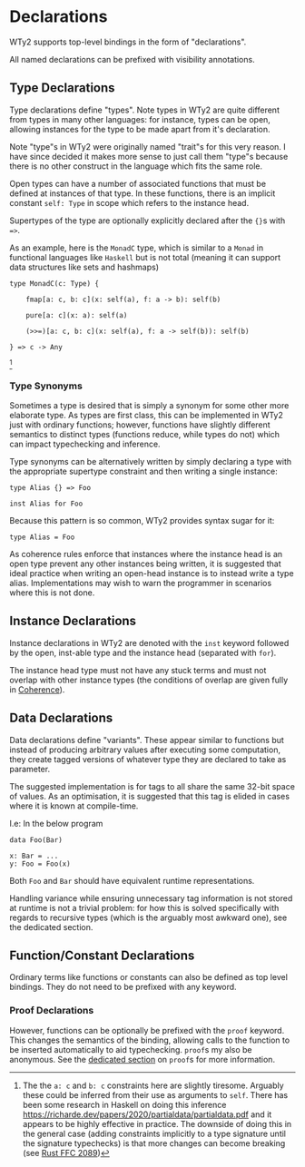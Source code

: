 # Declarations

WTy2 supports top-level bindings in the form of "declarations".

All named declarations can be prefixed with visibility annotations.

## Type Declarations

Type declarations define "types". Note types in WTy2 are quite different from types in many other languages: for instance, types can be open, allowing instances for the type to be made apart from it's declaration.

Note "type"s in WTy2 were originally named "trait"s for this very reason. I have since decided it makes more sense to just call them "type"s because there is no other construct in the language which fits the same role.

Open types can have a number of associated functions that must be defined at instances of that type. In these functions, there is an implicit constant `self: Type` in scope which refers to the instance head.

Supertypes of the type are optionally explicitly declared after the `{}`s with `=>`.

As an example, here is the `MonadC` type, which is similar to a `Monad` in functional languages like `Haskell` but is not total (meaning it can support data structures like sets and hashmaps)

```WTy2
type MonadC(c: Type) {

    fmap[a: c, b: c](x: self(a), f: a -> b): self(b)

    pure[a: c](x: a): self(a)

    (>>=)[a: c, b: c](x: self(a), f: a -> self(b)): self(b)

} => c -> Any
```

[^note]

### Type Synonyms

Sometimes a type is desired that is simply a synonym for some other more elaborate type. As types are first class, this can be implemented in WTy2 just with ordinary functions; however, functions have slightly different semantics to distinct types (functions reduce, while types do not) which can impact typechecking and inference.

Type synonyms can be alternatively written by simply declaring a type with the appropriate supertype constraint and then writing a single instance:

```WTy2
type Alias {} => Foo

inst Alias for Foo
```

Because this pattern is so common, WTy2 provides syntax sugar for it:

```
type Alias = Foo
```

As coherence rules enforce that instances where the instance head is an open type prevent any other instances being written, it is suggested that ideal practice when writing an open-head instance is to instead write a type alias. Implementations may wish to warn the programmer in scenarios where this is not done.

## Instance Declarations

Instance declarations in WTy2 are denoted with the `inst` keyword followed by the open, inst-able type and the instance head (separated with `for`).

The instance head type must not have any stuck terms and must not overlap with other instance types (the conditions of overlap are given fully in [Coherence](./coherence.md)).

## Data Declarations

Data declarations define "variants". These appear similar to functions but instead of producing arbitrary values after executing some computation, they create tagged versions of whatever type they are declared to take as parameter.

The suggested implementation is for tags to all share the same 32-bit space of values. As an optimisation, it is suggested that this tag is elided in cases where it is known at compile-time.

I.e: In the below program

```WTy2
data Foo(Bar)

x: Bar = ...
y: Foo = Foo(x)
```

Both `Foo` and `Bar` should have equivalent runtime representations.

Handling variance while ensuring unnecessary tag information is not stored at runtime is not a trivial problem: for how this is solved specifically with regards to recursive types (which is the arguably most awkward one), see the dedicated section.

## Function/Constant Declarations

Ordinary terms like functions or constants can also be defined as top level bindings. They do not need to be prefixed with any keyword.

### Proof Declarations

However, functions can be optionally be prefixed with the `proof` keyword. This changes the semantics of the binding, allowing calls to the function to be inserted automatically to aid typechecking. `proof`s my also be anonymous. See the [dedicated section](../dependent_types/proofs.md) on `proof`s for more information.

[^note]: The the `a: c` and `b: c` constraints here are slightly tiresome. Arguably these could be inferred from their use as arguments to `self`. There has been some research in Haskell on doing this inference https://richarde.dev/papers/2020/partialdata/partialdata.pdf and it appears to be highly effective in practice. The downside of doing this in the general case (adding constraints implicitly to a type signature until the signature typechecks) is that more changes can become breaking (see [Rust FFC 2089](https://github.com/rust-lang/rfcs/blob/master/text/2089-implied-bounds.md))
